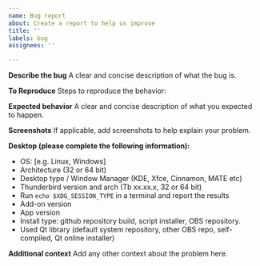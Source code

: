 ```yaml
---
name: Bug report
about: Create a report to help us improve
title: ''
labels: bug
assignees: ''

---
```


**Describe the bug**
A clear and concise description of what the bug is.

**To Reproduce**
Steps to reproduce the behavior:

**Expected behavior**
A clear and concise description of what you expected to happen.

**Screenshots**
If applicable, add screenshots to help explain your problem.

**Desktop (please complete the following information):**
 - OS: [e.g. Linux, Windows]
 - Architecture (32 or 64 bit)
 - Desktop type / Window Manager (KDE, Xfce, Cinnamon, MATE etc)
 - Thunderbird version and arch (Tb xx.xx.x, 32 or 64 bit)
 - Run `echo $XDG_SESSION_TYPE` in a terminal and report the results
 - Add-on version
 - App version
 - Install type: github repository build, script installer, OBS repository.  
 - Used Qt library (default system repository, other OBS repo, self-compiled, Qt online installer)

**Additional context**
Add any other context about the problem here.
